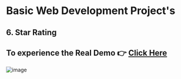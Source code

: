 # Basic Web Development Project's

## 6. Star Rating

## To experience the Real Demo 👉 [Click Here]()
![image]()
